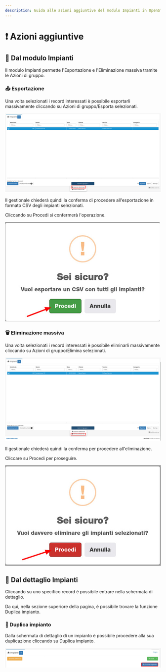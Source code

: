 ```yaml
---
description: Guida alle azioni aggiuntive del modulo Impianti in OpenSTAManager
---
```


# ❗ Azioni aggiuntive

## 👥 Dal modulo Impianti

Il modulo Impianti permette l'Esportazione e l'Eliminazione massiva tramite le Azioni di gruppo.

### 📤 Esportazione&#x20;

Una volta selezionati i record interessati è possibile esportarli massivamente cliccando su Azioni di gruppo/Esporta selezionati.

![](<../../.gitbook/assets/image (60) (1).png>)

Il gestionale chiederà quindi la conferma di procedere all'esportazione in formato CSV degli impianti selezionati.

Cliccando su Procedi si confermerà l'operazione.

&#x20;                                             <img src="../../.gitbook/assets/image (70).png" alt="" data-size="original">

### 🗑️ Eliminazione massiva

Una volta selezionati i record interessati è possibile eliminarli massivamente cliccando su Azioni di gruppo/Elimina selezionati.

![](<../../.gitbook/assets/image (95).png>)

Il gestionale chiederà quindi la conferma per procedere all'eliminazione.

Cliccare su Procedi per proseguire.

&#x20;                                                         <img src="../../.gitbook/assets/image (25).png" alt="" data-size="original">

## 👤 Dal dettaglio Impianti

Cliccando su uno specifico record è possibile entrare nella schermata di dettaglio.

Da qui, nella sezione superiore della pagina, è possibile trovare la funzione Duplica impianto.

### 🧬 Duplica impianto

Dalla schermata di dettaglio di un impianto è possibile procedere alla sua duplicazione cliccando su Duplica impianto.

![](<../../.gitbook/assets/image (32) (1) (1).png>)
